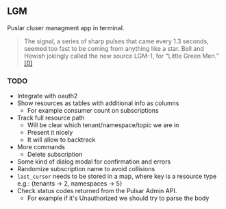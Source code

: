 ## LGM
Puslar cluser managment app in terminal.
> The signal, a series of sharp pulses that came every 1.3 seconds, seemed too fast to be coming from anything like a star. Bell and Hewish jokingly called the new source LGM-1, for “Little Green Men.”
> [[0]](https://www.aps.org/publications/apsnews/200602/history.cfm)




### TODO
* Integrate with oauth2
* Show resources as tables with additional info as columns
    * For example consumer count on subscriptions
* Track full resource path
    * Will be clear which tenant/namespace/topic we are in
    * Present it nicely
    * It will allow to backtrack
* More commands
    * Delete subscription
* Some kind of dialog modal for confirmation and errors
* Randomize subscription name to avoid collisions
* `last_cursor` needs to be stored in a map, where key is a resource type e.g.: {tenants -> 2, namespaces -> 5}
* Check status codes returned from the Pulsar Admin API.
    * For example if it's Unauthorized we should try to parse the body
